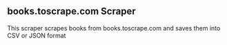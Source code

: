 books.toscrape.com Scraper
--------------------------

This scraper scrapes books from books.toscrape.com and saves them into CSV or JSON format
